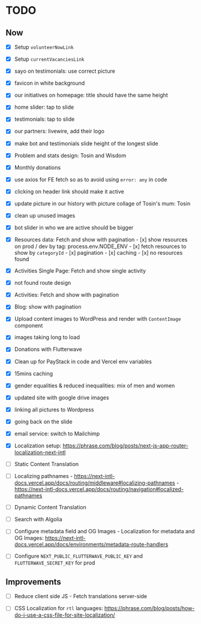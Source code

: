 # TODO

## Now

- [x] Setup `volunteerNowLink`
- [x] Setup `currentVacanciesLink`
- [x] sayo on testimonials: use correct picture
- [x] favicon in white background
- [x] our initiatives on homepage: title should have the same height
- [x] home slider: tap to slide
- [x] testimonials: tap to slide
- [x] our partners: livewire, add their logo
- [x] make bot and testimonials slide height of the longest slide
- [x] Problem and stats design: Tosin and Wisdom
- [x] Monthly donations
- [x] use axios for FE fetch so as to avoid using `error: any` in code
- [x] clicking on header link should make it active
- [x] update picture in our history with picture collage of Tosin's mum: Tosin
- [x] clean up unused images
- [x] bot slider in who we are active should be bigger
- [x] Resources data: Fetch and show with pagination
      - [x] show resources on prod / dev by tag: process.env.NODE_ENV
      - [x] fetch resources to show by `categoryId`
      - [x] pagination
      - [x] caching
      - [x] no resources found
- [x] Activities Single Page: Fetch and show single activity
- [x] not found route design
- [x] Activities: Fetch and show with pagination
- [x] Blog: show with pagination
- [x] Upload content images to WordPress and render with `ContentImage` component
- [x] images taking long to load
- [x] Donations with Flutterwave
- [x] Clean up for PayStack in code and Vercel env variables

- [x] 15mins caching
- [x] gender equalities & reduced inequalities: mix of men and women
- [x] updated site with google drive images
- [x] linking all pictures to Wordpress
- [x] going back on the slide
- [x] email service: switch to Mailchimp
- [x] Localization setup: <https://phrase.com/blog/posts/next-js-app-router-localization-next-intl>

- [ ] Static Content Translation
- [ ] Localizing pathnames
      - <https://next-intl-docs.vercel.app/docs/routing/middleware#localizing-pathnames>
      - <https://next-intl-docs.vercel.app/docs/routing/navigation#localized-pathnames>
- [ ] Dynamic Content Translation
- [ ] Search with Algolia
- [ ] Configure metadata field and OG Images
      - Localization for metadata and OG Images: <https://next-intl-docs.vercel.app/docs/environments/metadata-route-handlers>
- [ ] Configure `NEXT_PUBLIC_FLUTTERWAVE_PUBLIC_KEY` and `FLUTTERWAVE_SECRET_KEY` for prod

## Improvements

- [ ] Reduce client side JS
      - Fetch translations server-side

- [ ] CSS Localization for `rtl` languages: <https://phrase.com/blog/posts/how-do-i-use-a-css-file-for-site-localization/>
